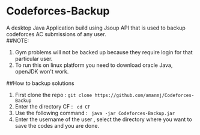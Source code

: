 # Codeforces-Backup<br>
A desktop Java Application build using Jsoup API that is used to backup codeforces AC submissions of any user.<br>
##NOTE: 
1. Gym problems will not be backed up because they require login for that particular user.
2. To run this on linux platform you need to download oracle Java, openJDK won't work.

##How to backup solutions
1. First clone the repo  : ``` git clone https://github.com/amanmj/Codeforces-Backup ```
2. Enter the directory CF : ``` cd CF```
3. Use the following command : ``` java -jar Codeforces-Backup.jar```
4. Enter the username of the user , select the directory where you want to save the codes and you are done.
